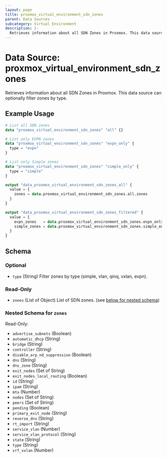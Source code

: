 ```yaml
---
layout: page
title: proxmox_virtual_environment_sdn_zones
parent: Data Sources
subcategory: Virtual Environment
description: |-
  Retrieves information about all SDN Zones in Proxmox. This data source can optionally filter zones by type.
---
```


# Data Source: proxmox_virtual_environment_sdn_zones

Retrieves information about all SDN Zones in Proxmox. This data source can optionally filter zones by type.

## Example Usage

```terraform
# List all SDN zones
data "proxmox_virtual_environment_sdn_zones" "all" {}

# List only EVPN zones
data "proxmox_virtual_environment_sdn_zones" "evpn_only" {
  type = "evpn"
}

# List only Simple zones  
data "proxmox_virtual_environment_sdn_zones" "simple_only" {
  type = "simple"
}

output "data_proxmox_virtual_environment_sdn_zones_all" {
  value = {
    zones = data.proxmox_virtual_environment_sdn_zones.all.zones
  }
}

output "data_proxmox_virtual_environment_sdn_zones_filtered" {
  value = {
    evpn_zones   = data.proxmox_virtual_environment_sdn_zones.evpn_only.zones
    simple_zones = data.proxmox_virtual_environment_sdn_zones.simple_only.zones
  }
}
```

<!-- schema generated by tfplugindocs -->
## Schema

### Optional

- `type` (String) Filter zones by type (simple, vlan, qinq, vxlan, evpn).

### Read-Only

- `zones` (List of Object) List of SDN zones. (see [below for nested schema](#nestedatt--zones))

<a id="nestedatt--zones"></a>
### Nested Schema for `zones`

Read-Only:

- `advertise_subnets` (Boolean)
- `automatic_dhcp` (String)
- `bridge` (String)
- `controller` (String)
- `disable_arp_nd_suppression` (Boolean)
- `dns` (String)
- `dns_zone` (String)
- `exit_nodes` (Set of String)
- `exit_nodes_local_routing` (Boolean)
- `id` (String)
- `ipam` (String)
- `mtu` (Number)
- `nodes` (Set of String)
- `peers` (Set of String)
- `pending` (Boolean)
- `primary_exit_node` (String)
- `reverse_dns` (String)
- `rt_import` (String)
- `service_vlan` (Number)
- `service_vlan_protocol` (String)
- `state` (String)
- `type` (String)
- `vrf_vxlan` (Number)
